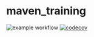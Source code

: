 # maven_training

![example workflow](https://github.com/JenniferTravail/maven_training/actions/workflows/build.yml/badge.svg)
[![codecov](https://codecov.io/gh/JenniferTravail/maven_training/branch/main/graph/badge.svg?token=yDiAmn1pJy)](https://codecov.io/gh/JenniferTravail/maven_training)

